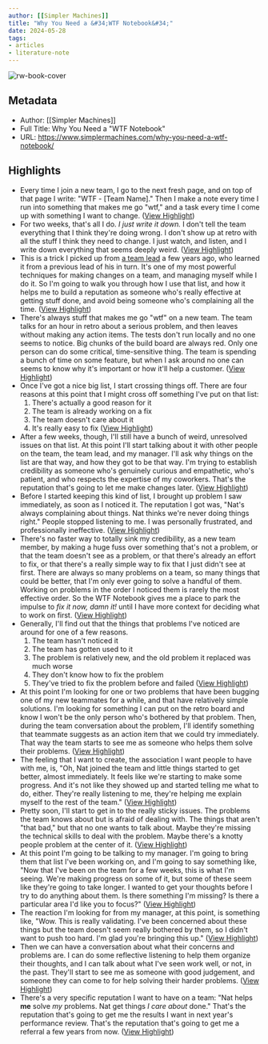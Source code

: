 ```yaml
---
author: [[Simpler Machines]]
title: "Why You Need a &#34;WTF Notebook&#34;"
date: 2024-05-28
tags: 
- articles
- literature-note
---
```

![rw-book-cover](https://images.unsplash.com/photo-1484480974693-6ca0a78fb36b?crop=entropy&cs=tinysrgb&fit=max&fm=jpg&ixid=MnwxMTc3M3wwfDF8c2VhcmNofDJ8fGJ1bGxldCUyMGxpc3R8ZW58MHx8fHwxNjMyNTEyNjI1&ixlib=rb-1.2.1&q=80&w=2000)

## Metadata
- Author: [[Simpler Machines]]
- Full Title: Why You Need a "WTF Notebook"
- URL: https://www.simplermachines.com/why-you-need-a-wtf-notebook/

## Highlights
- Every time I join a new team, I go to the next fresh page, and on top of that page I write: "WTF - [Team Name]." Then I make a note every time I run into something that makes me go "wtf," and a task every time I come up with something I want to change. ([View Highlight](https://read.readwise.io/read/01hz0g4wq0tfb19an3ya89smbg))
- For two weeks, that's all I do. *I* *just write it down.* I don't tell the team everything that I think they're doing wrong. I don't show up at retro with all the stuff I think they need to change. I just watch, and listen, and I write down everything that seems deeply weird. ([View Highlight](https://read.readwise.io/read/01hz0g59epfsv1e0qxsaxafyhv))
- This is a trick I picked up from [a team lead](https://www.linkedin.com/in/aramprice) a few years ago, who learned it from a previous lead of his in turn. It's one of my most powerful techniques for making changes on a team, and managing myself while I do it. So I'm going to walk you through how I use that list, and how it helps me to build a reputation as someone who's really effective at getting stuff done, and avoid being someone who's complaining all the time. ([View Highlight](https://read.readwise.io/read/01hz0g5t751h9nykvdkb32p975))
- There's always stuff that makes me go "wtf" on a new team. The team talks for an hour in retro about a serious problem, and then leaves without making any action items. The tests don't run locally and no one seems to notice. Big chunks of the build board are always red. Only one person can do some critical, time-sensitive thing. The team is spending a bunch of time on some feature, but when I ask around no one can seems to know why it's important or how it'll help a customer. ([View Highlight](https://read.readwise.io/read/01hz0g61snnyfx3bce6g9d3es0))
- Once I've got a nice big list, I start crossing things off. There are four reasons at this point that I might cross off something I've put on that list:
  1. There's actually a good reason for it
  2. The team is already working on a fix
  3. The team doesn't care about it
  4. It's really easy to fix ([View Highlight](https://read.readwise.io/read/01hz0g6jx35dbpyq5azkda06sk))
- After a few weeks, though, I'll still have a bunch of weird, unresolved issues on that list. At this point I'll start talking about it with other people on the team, the team lead, and my manager.
  I'll ask why things on the list are that way, and how they got to be that way. I'm trying to establish credibility as someone who's genuinely curious and empathetic, who's patient, and who respects the expertise of my coworkers. That's the reputation that's going to let me make changes later. ([View Highlight](https://read.readwise.io/read/01hz0g7fz4d5ssfbwm7vwvw354))
- Before I started keeping this kind of list, I brought up problem I saw immediately, as soon as I noticed it. The reputation I got was, "Nat's always complaining about things. Nat thinks we're never doing things right." People stopped listening to me. I was personally frustrated, and professionally ineffective. ([View Highlight](https://read.readwise.io/read/01hz0gc9wjjahst15csk316pdr))
- There's no faster way to totally sink my credibility, as a new team member, by making a huge fuss over something that's not a problem, or that the team doesn't see as a problem, or that there's already an effort to fix, or that there's a really simple way to fix that I just didn't see at first. There are always so many problems on a team, so many things that could be better, that I'm only ever going to solve a handful of them. Working on problems in the order I noticed them is rarely the most effective order. So the WTF Notebook gives me a place to park the impulse to *fix it now, damn it!* until I have more context for deciding what to work on first. ([View Highlight](https://read.readwise.io/read/01hz0gcf4btwhj3drdyv95ez7x))
- Generally, I'll find out that the things that problems I've noticed are around for one of a few reasons.
  1. The team hasn't noticed it
  2. The team has gotten used to it
  3. The problem is relatively new, and the old problem it replaced was much worse
  4. They don't know how to fix the problem
  5. They've tried to fix the problem before and failed ([View Highlight](https://read.readwise.io/read/01hz0g7mhqfxnj7x2nbz83q1b0))
- At this point I'm looking for one or two problems that have been bugging one of my new teammates for a while, and that have relatively simple solutions. I'm looking for something I can put on the retro board and know I won't be the only person who's bothered by that problem. Then, during the team conversation about the problem, I'll identify something that teammate suggests as an action item that we could try immediately. That way the team starts to see me as someone who helps them solve their problems. ([View Highlight](https://read.readwise.io/read/01hz0g8p92sz01e4kscq4hejbb))
- The feeling that I want to create, the association I want people to have with me, is, "Oh, Nat joined the team and little things started to get better, almost immediately. It feels like we're starting to make some progress. And it's not like they showed up and started telling me what to do, either. They're really listening to me, they're helping me explain myself to the rest of the team." ([View Highlight](https://read.readwise.io/read/01hz0g9te0e48hs3g8hrsrhaya))
- Pretty soon, I'll start to get in to the really sticky issues. The problems the team knows about but is afraid of dealing with. The things that aren't "that bad," but that no one wants to talk about. Maybe they're missing the technical skills to deal with the problem. Maybe there's a knotty people problem at the center of it. ([View Highlight](https://read.readwise.io/read/01hz0gaasa12xcxefryj077beb))
- At this point I'm going to be talking to my manager. I'm going to bring them that list I've been working on, and I'm going to say something like, "Now that I've been on the team for a few weeks, this is what I'm seeing. We're making progress on some of it, but some of these seem like they're going to take longer. I wanted to get your thoughts before I try to do anything about them. Is there something I'm missing? Is there a particular area I'd like you to focus?" ([View Highlight](https://read.readwise.io/read/01hz0ganymg26hjp21h9jwk2h2))
- The reaction I'm looking for from my manager, at this point, is something like, "Wow. This is really validating. I've been concerned about these things but the team doesn't seem really bothered by them, so I didn't want to push too hard. I'm glad you're bringing this up." ([View Highlight](https://read.readwise.io/read/01hz0gayp8804q3mezek85x4xn))
- Then we can have a conversation about what their concerns and problems are. I can do some reflective listening to help them organize their thoughts, and I can talk about what I've seen work well, or not, in the past. They'll start to see me as someone with good judgement, and someone they can come to for help solving their harder problems. ([View Highlight](https://read.readwise.io/read/01hz0gb0njn2qh11fcnnd3apsg))
- There's a very specific reputation I want to have on a team: "Nat helps **me** solve *my* problems. Nat get things *I care about* done." That's the reputation that's going to get me the results I want in next year's performance review. That's the reputation that's going to get me a referral a few years from now. ([View Highlight](https://read.readwise.io/read/01hz0gb6b0kzq3stvkngy4dw43))
